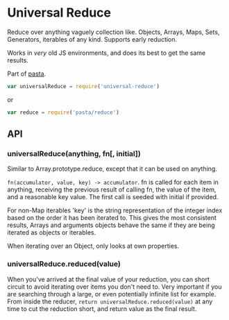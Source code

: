 # Universal Reduce

Reduce over anything vaguely collection like. Objects, Arrays, Maps, Sets,
Generators, iterables of any kind. Supports early reduction.

Works in *very* old JS environments, and does its best to get the same results.

Part of [pasta](https://github.com/nrn/pasta).

```javascript
var universalReduce = require('universal-reduce')
```
or
```javascript
var reduce = require('pasta/reduce')
```

## API

### universalReduce(anything, fn[, initial])

Similar to Array.prototype.reduce, except that it can be used on anything.

`fn(accumulator, value, key) -> accumulator`. fn is called for each item in
anything, receiving the previous result of calling fn, the value of the item,
and a reasonable key value. The first call is seeded with initial if provided.

For non-Map iterables 'key' is the string representation of the integer index
based on the order it has been iterated to. This gives the most consistent
results, Arrays and arguments objects behave the same if they are being
iterated as objects or iterables.

When iterating over an Object, only looks at own properties.

### universalReduce.reduced(value)

When you've arrived at the final value of your reduction, you can short circuit
to avoid iterating over items you don't need to. Very important if you are
searching through a large, or even potentially infinite list for example.
From inside the reducer, `return universalReduce.reduced(value)` at any time
to cut the reduction short, and return value as the final result.

